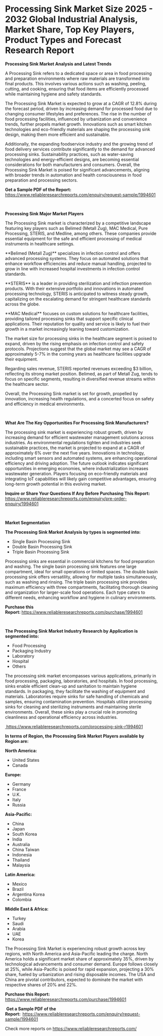 <p><h1>Processing Sink Market Size 2025 - 2032 Global Industrial Analysis, Market Share, Top Key Players, Product Types and Forecast Research Report</h1></p><p><strong>Processing Sink Market Analysis and Latest Trends</strong></p>
<p><p>A Processing Sink refers to a dedicated space or area in food processing and preparation environments where raw materials are transformed into final products. This involves various actions such as washing, peeling, cutting, and cooking, ensuring that food items are efficiently processed while maintaining hygiene and safety standards. </p><p>The Processing Sink Market is expected to grow at a CAGR of 12.8% during the forecast period, driven by increasing demand for processed food due to changing consumer lifestyles and preferences. The rise in the number of food processing facilities, influenced by urbanization and convenience trends, further propels market growth. Innovations such as smart kitchen technologies and eco-friendly materials are shaping the processing sink design, making them more efficient and sustainable.</p><p>Additionally, the expanding foodservice industry and the growing trend of food delivery services contribute significantly to the demand for advanced processing sinks. Sustainability practices, such as water-saving technologies and energy-efficient designs, are becoming essential considerations for both manufacturers and consumers. Overall, the Processing Sink Market is poised for significant advancements, aligning with broader trends in automation and health consciousness in food preparation and processing sectors.</p></p>
<p><strong>Get a Sample PDF of the Report:&nbsp;</strong> <a href="https://www.reliableresearchreports.com/enquiry/request-sample/1994601?utm_campaign=2657&utm_medium=2&utm_source=Github&utm_content=ia&utm_term=10042025&utm_id=processing-sink">https://www.reliableresearchreports.com/enquiry/request-sample/1994601</a></p>
<p>&nbsp;</p>
<p><strong>Processing Sink Major Market Players</strong></p>
<p><p>The Processing Sink market is characterized by a competitive landscape featuring key players such as Belimed (Metall Zug), MAC Medical, Pure Processing, STERIS, and Medline, among others. These companies provide essential equipment for the safe and efficient processing of medical instruments in healthcare settings.</p><p>**Belimed (Metall Zug)** specializes in infection control and offers advanced processing systems. They focus on automated solutions that enhance workflow efficiencies and reduce manual handling, projected to grow in line with increased hospital investments in infection control standards.</p><p>**STERIS** is a leader in providing sterilization and infection prevention products. With their extensive portfolio and innovations in automated processing technology, STERIS is anticipated to witness steady growth, capitalizing on the escalating demand for stringent healthcare standards across the globe. </p><p>**MAC Medical** focuses on custom solutions for healthcare facilities, providing tailored processing sinks that support specific clinical applications. Their reputation for quality and service is likely to fuel their growth in a market increasingly leaning toward customization.</p><p>The market size for processing sinks in the healthcare segment is poised to expand, driven by the rising emphasis on infection control and safety protocols. Projections suggest that the global market may see a CAGR of approximately 5-7% in the coming years as healthcare facilities upgrade their equipment.</p><p>Regarding sales revenue, STERIS reported revenues exceeding $3 billion, reflecting its strong market position. Belimed, as part of Metall Zug, tends to focus on specific segments, resulting in diversified revenue streams within the healthcare sector.</p><p>Overall, the Processing Sink market is set for growth, propelled by innovation, increasing health regulations, and a concerted focus on safety and efficiency in medical environments.</p></p>
<p>&nbsp;</p>
<p><strong>What Are The Key Opportunities For Processing Sink Manufacturers?</strong></p>
<p><p>The processing sink market is experiencing robust growth, driven by increasing demand for efficient wastewater management solutions across industries. As environmental regulations tighten and industries seek sustainable practices, the market is projected to expand at a CAGR of approximately 6% over the next five years. Innovations in technology, including smart sensors and automated systems, are enhancing operational efficiency and driving adoption. The future outlook indicates significant opportunities in emerging economies, where industrialization increases wastewater generation. Players focusing on eco-friendly materials and integrating IoT capabilities will likely gain competitive advantages, ensuring long-term growth potential in this evolving market.</p></p>
<p><strong>Inquire or Share Your Questions If Any Before Purchasing This Report:</strong> <a href="https://www.reliableresearchreports.com/enquiry/pre-order-enquiry/1994601?utm_campaign=2657&utm_medium=2&utm_source=Github&utm_content=ia&utm_term=10042025&utm_id=processing-sink">https://www.reliableresearchreports.com/enquiry/pre-order-enquiry/1994601</a></p>
<p>&nbsp;</p>
<p><strong>Market Segmentation</strong></p>
<p><strong>The Processing Sink Market Analysis by types is segmented into:</strong></p>
<p><ul><li>Single Basin Processing Sink</li><li>Double Basin Processing Sink</li><li>Triple Basin Processing Sink</li></ul></p>
<p><p>Processing sinks are essential in commercial kitchens for food preparation and washing. The single basin processing sink features one large compartment, ideal for small operations or limited spaces. The double basin processing sink offers versatility, allowing for multiple tasks simultaneously, such as washing and rinsing. The triple basin processing sink provides maximum efficiency with three compartments, facilitating thorough cleaning and organization for larger-scale food operations. Each type caters to different needs, enhancing workflow and hygiene in culinary environments.</p></p>
<p><strong>Purchase this Report:&nbsp;</strong><a href="https://www.reliableresearchreports.com/purchase/1994601?utm_campaign=2657&utm_medium=2&utm_source=Github&utm_content=ia&utm_term=10042025&utm_id=processing-sink">https://www.reliableresearchreports.com/purchase/1994601</a></p>
<p>&nbsp;</p>
<p><strong>The Processing Sink Market Industry Research by Application is segmented into:</strong></p>
<p><ul><li>Food Processing</li><li>Packaging Industry</li><li>Laboratory</li><li>Hospital</li><li>Others</li></ul></p>
<p><p>The processing sink market encompasses various applications, primarily in food processing, packaging, laboratories, and hospitals. In food processing, sinks enable efficient clean-up and sanitation to maintain hygiene standards. In packaging, they facilitate the washing of equipment and materials. Laboratories require sinks for safe handling of chemicals and samples, ensuring contamination prevention. Hospitals utilize processing sinks for cleaning and sterilizing instruments and maintaining sterile environments. Overall, these sinks play a crucial role in promoting cleanliness and operational efficiency across industries.</p></p>
<p><a href="https://www.reliableresearchreports.com/processing-sink-r1994601?utm_campaign=2657&utm_medium=2&utm_source=Github&utm_content=ia&utm_term=10042025&utm_id=processing-sink">&nbsp;https://www.reliableresearchreports.com/processing-sink-r1994601</a></p>
<p><strong>In terms of Region, the Processing Sink Market Players available by Region are:</strong></p>
<p>
    <p> <strong> North America: </strong>
        <ul>
            <li>United States</li>
            <li>Canada</li>
        </ul>
        </p> 
    <p> <strong> Europe: </strong>
        <ul>
            <li>Germany</li>
            <li>France</li>
            <li>U.K.</li>
            <li>Italy</li>
            <li>Russia</li>
        </ul>
        </p> 
    <p> <strong> Asia-Pacific: </strong>
        <ul>
            <li>China</li>
            <li>Japan</li>
            <li>South Korea</li>
            <li>India</li>
            <li>Australia</li>
            <li>China Taiwan</li>
            <li>Indonesia</li>
            <li>Thailand</li>
            <li>Malaysia</li>
        </ul>
        </p> 
    <p> <strong> Latin America: </strong>
        <ul>
            <li>Mexico</li>
            <li>Brazil</li>
            <li>Argentina Korea</li>
            <li>Colombia</li>
        </ul>
        </p> 
    <p> <strong> Middle East & Africa: </strong>
        <ul>
            <li>Turkey</li>
            <li>Saudi</li>
            <li>Arabia</li>
            <li>UAE</li>
            <li>Korea</li>
        </ul>
    </p>
    </p>
<p><p>The Processing Sink Market is experiencing robust growth across key regions, with North America and Asia-Pacific leading the charge. North America holds a significant market share of approximately 35%, driven by technological advancements and consumer demand. Europe follows closely at 25%, while Asia-Pacific is poised for rapid expansion, projecting a 30% share, fueled by urbanization and rising disposable incomes. The USA and China are pivotal contributors, expected to dominate the market with respective shares of 20% and 22%.</p></p>
<p><strong>Purchase this Report: </strong><a href="https://www.reliableresearchreports.com/purchase/1994601?utm_campaign=2657&utm_medium=2&utm_source=Github&utm_content=ia&utm_term=10042025&utm_id=processing-sink">https://www.reliableresearchreports.com/purchase/1994601</a></p>
<p>&nbsp;<strong>Get a Sample PDF of the Report:&nbsp;&nbsp;</strong><a href="https://www.reliableresearchreports.com/enquiry/request-sample/1994601?utm_campaign=2657&utm_medium=2&utm_source=Github&utm_content=ia&utm_term=10042025&utm_id=processing-sink">https://www.reliableresearchreports.com/enquiry/request-sample/1994601</a></p>
<p><strong></strong></p>
<p>Check more reports on <a href="https://www.reliableresearchreports.com/?utm_campaign=2657&utm_medium=2&utm_source=Github&utm_content=ia&utm_term=10042025&utm_id=processing-sink">https://www.reliableresearchreports.com/</a></p>